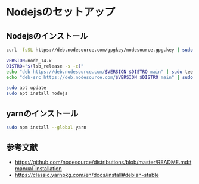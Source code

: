 # Nodejsのセットアップ

## Nodejsのインストール

```bash
curl -fsSL https://deb.nodesource.com/gpgkey/nodesource.gpg.key | sudo apt-key add -

VERSION=node_14.x
DISTRO="$(lsb_release -s -c)"
echo "deb https://deb.nodesource.com/$VERSION $DISTRO main" | sudo tee /etc/apt/sources.list.d/nodesource.list
echo "deb-src https://deb.nodesource.com/$VERSION $DISTRO main" | sudo tee -a /etc/apt/sources.list.d/nodesource.list

sudo apt update
sudo apt install nodejs
```

## yarnのインストール

```bash
sudo npm install --global yarn
```

## 参考文献

- https://github.com/nodesource/distributions/blob/master/README.md#manual-installation
- https://classic.yarnpkg.com/en/docs/install#debian-stable
